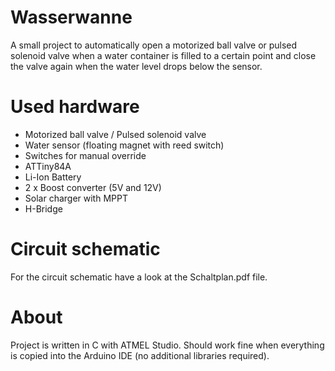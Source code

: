 # Wasserwanne
A small project to automatically open a motorized ball valve or pulsed solenoid valve when a water container is filled to a certain point and close the valve again
when the water level drops below the sensor.

# Used hardware
- Motorized ball valve / Pulsed solenoid valve
- Water sensor (floating magnet with reed switch)
- Switches for manual override
- ATTiny84A
- Li-Ion Battery
- 2 x Boost converter (5V and 12V)
- Solar charger with MPPT
- H-Bridge

# Circuit schematic
For the circuit schematic have a look at the Schaltplan.pdf file.

# About
Project is written in C with ATMEL Studio. Should work fine when everything is copied into the Arduino IDE (no additional libraries required).

